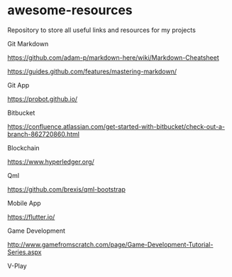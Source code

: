 # awesome-resources
Repository to store all useful links and resources for my projects

Git Markdown

https://github.com/adam-p/markdown-here/wiki/Markdown-Cheatsheet

https://guides.github.com/features/mastering-markdown/

Git App

https://probot.github.io/

Bitbucket

https://confluence.atlassian.com/get-started-with-bitbucket/check-out-a-branch-862720860.html

Blockchain

https://www.hyperledger.org/

Qml

https://github.com/brexis/qml-bootstrap

Mobile App

https://flutter.io/

Game Development

http://www.gamefromscratch.com/page/Game-Development-Tutorial-Series.aspx

V-Play